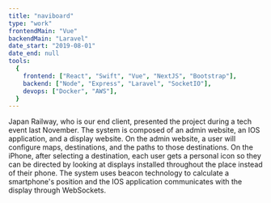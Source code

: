```yaml
---
title: "naviboard"
type: "work"
frontendMain: "Vue"
backendMain: "Laravel"
date_start: "2019-08-01"
date_end: null
tools:
  {
    frontend: ["React", "Swift", "Vue", "NextJS", "Bootstrap"],
    backend: ["Node", "Express", "Laravel", "SocketIO"],
    devops: ["Docker", "AWS"],
  }
---
```


Japan Railway, who is our end client, presented the project during a tech event last November. The system is composed of an admin website, an IOS application, and a display website. On the admin website, a user will configure maps, destinations, and the paths to those destinations. On the iPhone, after selecting a destination, each user gets a personal icon so they can be directed by looking at displays installed throughout the place instead of their phone. The system uses beacon technology to calculate a smartphone's position and the IOS application communicates with the display through WebSockets.

<!-- end -->
